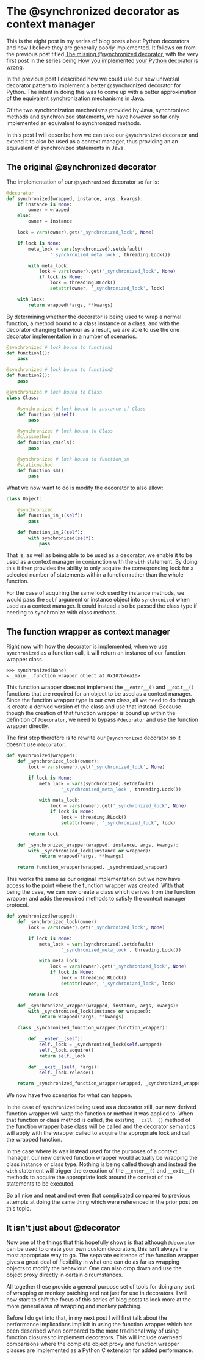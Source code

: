 The @synchronized decorator as context manager
==============================================

This is the eight post in my series of blog posts about Python decorators
and how I believe they are generally poorly implemented. It follows on from
the previous post titled [The missing @synchronized
decorator](07-the-missing-synchronized-decorator.md), with the very first
post in the series being [How you implemented your Python decorator is
wrong](01-how-you-implemented-your-python-decorator-is-wrong.md).

In the previous post I described how we could use our new universal
decorator pattern to implement a better @synchronized decorator for Python.
The intent in doing this was to come up with a better approximation of the
equivalent synchronization mechanisms in Java.

Of the two synchronization mechanisms provided by Java, synchronized
methods and synchronized statements, we have however so far only
implemented an equivalent to synchronized methods.

In this post I will describe how we can take our `@synchronized` decorator
and extend it to also be used as a context manager, thus providing an an
equivalent of synchronized statements in Java.

The original @synchronized decorator
------------------------------------

The implementation of our `@synchronized` decorator so far is:

```python
@decorator
def synchronized(wrapped, instance, args, kwargs):
    if instance is None:
        owner = wrapped
    else:
        owner = instance

    lock = vars(owner).get('_synchronized_lock', None)

    if lock is None:
        meta_lock = vars(synchronized).setdefault(
                '_synchronized_meta_lock', threading.Lock())

        with meta_lock:
            lock = vars(owner).get('_synchronized_lock', None)
            if lock is None:
                lock = threading.RLock()
                setattr(owner, '_synchronized_lock', lock)

    with lock:
        return wrapped(*args, **kwargs)
```

By determining whether the decorator is being used to wrap a normal
function, a method bound to a class instance or a class, and with the
decorator changing behaviour as a result, we are able to use the one
decorator implementation in a number of scenarios.

```python
@synchronized # lock bound to function1
def function1():
    pass

@synchronized # lock bound to function2
def function2():
    pass

@synchronized # lock bound to Class
class Class:

    @synchronized # lock bound to instance of Class
    def function_im(self):
        pass

    @synchronized # lock bound to Class
    @classmethod
    def function_cm(cls):
        pass

    @synchronized # lock bound to function_sm
    @staticmethod
    def function_sm():
        pass
```

What we now want to do is modify the decorator to also allow:

```python
class Object:

    @synchronized
    def function_im_1(self):
        pass

    def function_im_2(self):
        with synchronized(self):
            pass
```

That is, as well as being able to be used as a decorator, we enable it to
be used as a context manager in conjunction with the `with` statement. By
doing this it then provides the ability to only acquire the corresponding
lock for a selected number of statements within a function rather than the
whole function.

For the case of acquiring the same lock used by instance methods, we would
pass the `self` argument or instance object into `synchronized` when
used as a context manager. It could instead also be passed the class type
if needing to synchronize with class methods.

The function wrapper as context manager
---------------------------------------

Right now with how the decorator is implemented, when we use
`synchronized` as a function call, it will return an instance of our
function wrapper class.

```pycon
>>> synchronized(None)
<__main__.function_wrapper object at 0x107b7ea10>
```

This function wrapper does not implement the `__enter__()` and
`__exit__()` functions that are required for an object to be used as a
context manager. Since the function wrapper type is our own class, all we
need to do though is create a derived version of the class and use that
instead. Because though the creation of that function wrapper is bound up
within the definition of `@decorator`, we need to bypass `@decorator`
and use the function wrapper directly.

The first step therefore is to rewrite our `@synchronized` decorator so
it doesn't use `@decorator`.

```python
def synchronized(wrapped):
    def _synchronized_lock(owner):
        lock = vars(owner).get('_synchronized_lock', None)

        if lock is None:
            meta_lock = vars(synchronized).setdefault(
                    '_synchronized_meta_lock', threading.Lock())

            with meta_lock:
                lock = vars(owner).get('_synchronized_lock', None)
                if lock is None:
                    lock = threading.RLock()
                    setattr(owner, '_synchronized_lock', lock)

        return lock

    def _synchronized_wrapper(wrapped, instance, args, kwargs):
        with _synchronized_lock(instance or wrapped):
            return wrapped(*args, **kwargs)

    return function_wrapper(wrapped, _synchronized_wrapper)
```

This works the same as our original implementation but we now have access
to the point where the function wrapper was created. With that being the
case, we can now create a class which derives from the function wrapper and
adds the required methods to satisfy the context manager protocol.

```python
def synchronized(wrapped):
    def _synchronized_lock(owner):
        lock = vars(owner).get('_synchronized_lock', None)

        if lock is None:
            meta_lock = vars(synchronized).setdefault(
                    '_synchronized_meta_lock', threading.Lock())

            with meta_lock:
                lock = vars(owner).get('_synchronized_lock', None)
                if lock is None:
                    lock = threading.RLock()
                    setattr(owner, '_synchronized_lock', lock)

        return lock

    def _synchronized_wrapper(wrapped, instance, args, kwargs):
        with _synchronized_lock(instance or wrapped):
            return wrapped(*args, **kwargs)

    class _synchronized_function_wrapper(function_wrapper):

        def __enter__(self):
            self._lock = _synchronized_lock(self.wrapped)
            self._lock.acquire()
            return self._lock

        def __exit__(self, *args):
            self._lock.release()

    return _synchronized_function_wrapper(wrapped, _synchronized_wrapper)
```

We now have two scenarios for what can happen.

In the case of `synchronized` being used as a decorator still, our new
derived function wrapper will wrap the function or method it was applied
to. When that function or class method is called, the existing
`__call__()` method of the function wrapper base class will be called and
the decorator semantics will apply with the wrapper called to acquire the
appropriate lock and call the wrapped function.

In the case where is was instead used for the purposes of a context
manager, our new derived function wrapper would actually be wrapping the
class instance or class type. Nothing is being called though and instead
the `with` statement will trigger the execution of the `__enter__()`
and `__exit__()` methods to acquire the appropriate lock around the
context of the statements to be executed.

So all nice and neat and not even that complicated compared to previous
attempts at doing the same thing which were referenced in the prior post on
this topic.

It isn't just about @decorator
------------------------------

Now one of the things that this hopefully shows is that although
`@decorator` can be used to create your own custom decorators, this isn't
always the most appropriate way to go. The separate existence of the
function wrapper gives a great deal of flexibility in what one can do as
far as wrapping objects to modify the behaviour. One can also drop down and
use the object proxy directly in certain circumstances.

All together these provide a general purpose set of tools for doing any
sort of wrapping or monkey patching and not just for use in decorators. I
will now start to shift the focus of this series of blog posts to look more
at the more general area of wrapping and monkey patching.

Before I do get into that, in my next post I will first talk about the
performance implications implicit in using the function wrapper which has
been described when compared to the more traditional way of using function
closures to implement decorators. This will include overhead comparisons
where the complete object proxy and function wrapper classes are
implemented as a Python C extension for added performance.
